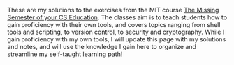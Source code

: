 These are my solutions to the exercises from the MIT course [The Missing Semester of your CS Education]([url](https://missing.csail.mit.edu/)). The classes aim is to teach students how to gain proficiency with their own tools, and covers topics ranging from shell tools and scripting, to version control, to security and cryptography. While I gain proficiency with my own tools, I will update this page with my solutions and notes, and will use the knowledge I gain here to organize and streamline my self-taught learning path!
